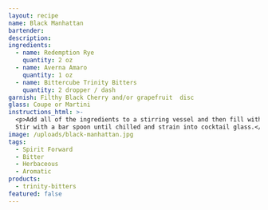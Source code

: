 ```yaml
---
layout: recipe
name: Black Manhattan
bartender:
description:
ingredients:
  - name: Redemption Rye
    quantity: 2 oz
  - name: Averna Amaro
    quantity: 1 oz
  - name: Bittercube Trinity Bitters
    quantity: 2 dropper / dash
garnish: Filthy Black Cherry and/or grapefruit  disc
glass: Coupe or Martini
instructions_html: >-
  <p>Add all of the ingredients to a stirring vessel and then fill with ice.
  Stir with a bar spoon until chilled and strain into cocktail glass.</p>
image: /uploads/black-manhattan.jpg
tags:
  - Spirit Forward
  - Bitter
  - Herbaceous
  - Aromatic
products:
  - trinity-bitters
featured: false
---
```



